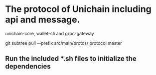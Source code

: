
# The protocol of Unichain including api and message.

unichain-core, wallet-cli and grpc-gateway

git subtree pull --prefix src/main/protos/ protocol master

## Run the included *.sh files to initialize the dependencies

